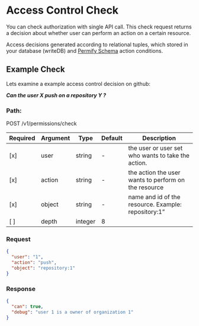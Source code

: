 # Access Control Check

You can check authorization with
single API call. This check request returns a decision about whether user can perform an action on a certain resource.

Access decisions generated according to relational tuples, which stored in your database (writeDB) and [Permify Schema](https://github.com/Permify/permify/blob/master/assets/content/MODEL.md) action conditions.

## Example Check

Lets examine a example access control decision on github: 

***Can the user X push on a repository Y ?***

### Path: 

POST /v1/permissions/check

| Required | Argument | Type | Default | Description |
|----------|----------|---------|---------|-------------------------------------------------------------------------------------------|
| [x]   | user | string | - | the user or user set who wants to take the action.
| [x]   | action | string | - | the action the user wants to perform on the resource |
| [x]   | object | string | - | name and id of the resource. Example: repository:1” |
| [ ]   | depth | integer | 8 | |

### Request

```json
{
  "user": "1",
  "action": "push",
  "object": "repository:1"
}
```

### Response

```json
{
  "can": true,
  "debug": "user 1 is a owner of organization 1"
}
```
